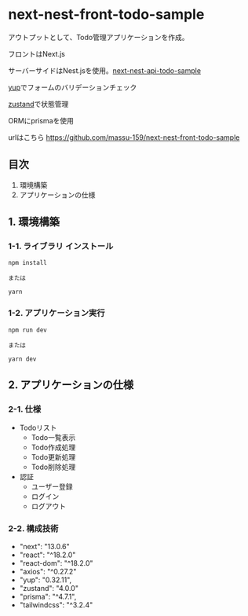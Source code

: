 # next-nest-front-todo-sample

アウトプットとして、Todo管理アプリケーションを作成。

フロントはNext.js

サーバーサイドはNest.jsを使用。[next-nest-api-todo-sample](https://github.com/massu-159/nest-api-sample)

[yup](https://www.npmjs.com/package/yup)でフォームのバリデーションチェック

[zustand](https://github.com/pmndrs/zustand)で状態管理

ORMにprismaを使用

urlはこちら
https://github.com/massu-159/next-nest-front-todo-sample


## 目次
1. 環境構築
2. アプリケーションの仕様

## 1. 環境構築

### 1-1. ライブラリ インストール

```
npm install

または

yarn
```

### 1-2. アプリケーション実行

```
npm run dev

または

yarn dev
```

## 2. アプリケーションの仕様

### 2-1. 仕様
- Todoリスト
  - Todo一覧表示
  - Todo作成処理
  - Todo更新処理
  - Todo削除処理
- 認証
  - ユーザー登録
  - ログイン　
  - ログアウト


### 2-2. 構成技術
- "next": "13.0.6"
- "react": "^18.2.0"
- "react-dom": "^18.2.0"
- "axios": "^0.27.2"
- "yup": "0.32.11",
- "zustand": "4.0.0"
- "prisma": "^4.7.1",
- "tailwindcss": "^3.2.4"
